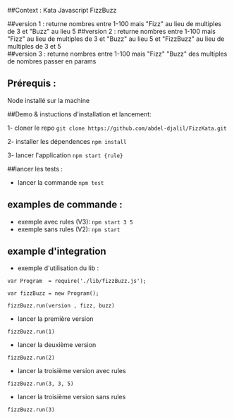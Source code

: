 ##Context : 
Kata Javascript FizzBuzz

##version 1 : 
returne nombres entre 1-100 mais "Fizz" au lieu de multiples de 3 et "Buzz" au lieu 5
##version 2 : 
returne nombres entre 1-100 mais "Fizz" au lieu de multiples de 3 et "Buzz" au lieu 5 et "FizzBuzz" au lieu de multiples de 3 et 5	
##version 3 : 
returne nombres entre 1-100 mais "Fizz" "Buzz" des multiples de nombres passer en params 

## Prérequis :
Node installé sur la machine 

##Demo & instuctions d'installation et lancement:

1- cloner le repo `git clone https://github.com/abdel-djalil/FizzKata.git`

2- installer les dépendences  `npm install`

3- lancer l'application `npm start {rule}` 

##lancer les tests  :
- lancer la commande `npm test`
 
## examples de commande  :
- exemple avec rules (V3): 
	`npm start 3 5`  
- exemple sans rules (V2): 
	`npm start`
## example d'integration 
- exemple d'utilisation du lib :

`var Program  = require('./lib/fizzBuzz.js');`

`var fizzBuzz = new Program();`

`fizzBuzz.run(version , fizz, buzz)`

- lancer la première version 

`fizzBuzz.run(1)`

- lancer la deuxième version 

`fizzBuzz.run(2)`

- lancer la troisième version avec rules

`fizzBuzz.run(3, 3, 5)`

- lancer la troisième version sans rules

`fizzBuzz.run(3)`